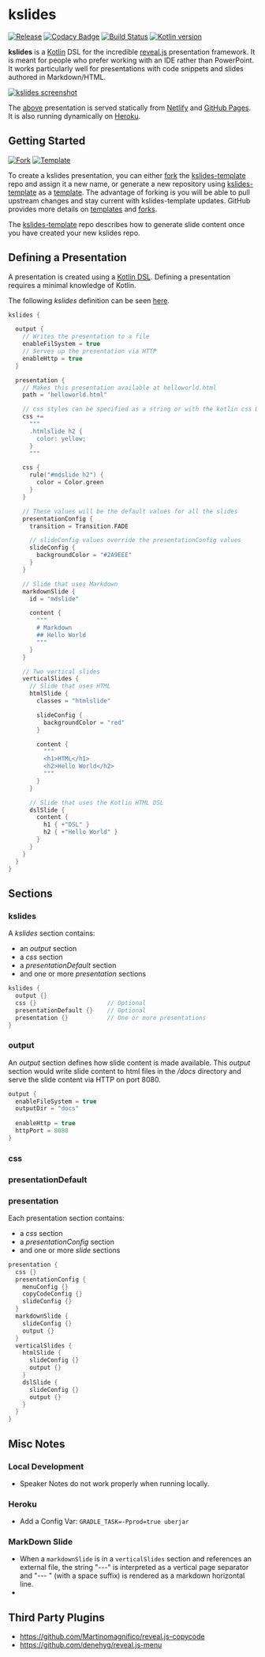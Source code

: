 # kslides

[![Release](https://jitpack.io/v/kslides/kslides.svg)](https://jitpack.io/#kslides/kslides)
[![Codacy Badge](https://app.codacy.com/project/badge/Grade/701fc37a847042d2ae2cd6e80075ff6f)](https://www.codacy.com/gh/kslides/kslides/dashboard?amp;utm_medium=referral&amp;utm_content=kslides/kslides&amp;utm_campaign=Badge_Grade)
[![Build Status](https://app.travis-ci.com/kslides/kslides.svg?branch=master)](https://app.travis-ci.com/kslides/kslides)
[![Kotlin version](https://img.shields.io/badge/kotlin-1.6.20-red?logo=kotlin)](http://kotlinlang.org)

**kslides** is a [Kotlin](https://kotlinlang.org) DSL for the incredible [reveal.js](https://revealjs.com) 
presentation framework. It is meant for people who prefer working with an IDE rather than PowerPoint. 
It works particularly well for presentations with code snippets and slides
authored in Markdown/HTML.

[![kslides screenshot](https://kslides.github.io/kslides/imgs/kslides-screenshot.png)](https://kslides.github.io/kslides/)

The [above](kslides-examples/src/main/kotlin/Slides.kt) presentation is served statically from
[Netlify](https://kslides.netlify.app)
and [GitHub Pages](https://kslides.github.io/kslides/).
It is also running dynamically on [Heroku](https://kslides-repo.herokuapp.com).

## Getting Started

[![Fork](https://img.shields.io/endpoint?color=%232A9EEE&logo=github&style=flat&url=https%3A%2F%2Fraw.githubusercontent.com%2Fkslides%2Fkslides%2Fmaster%2Fdocs%2Fshields%2Ffork.json)](https://github.com/kslides/kslides-template/fork)
[![Template](https://img.shields.io/endpoint?color=%232A9EEE&logo=github&style=flat&url=https%3A%2F%2Fraw.githubusercontent.com%2Fkslides%2Fkslides%2Fmaster%2Fdocs%2Fshields%2Ftemplate.json)](https://github.com/kslides/kslides-template/generate)

To create a kslides presentation, you can either [fork](https://github.com/kslides/kslides-template/fork) 
the [kslides-template](https://github.com/kslides/kslides-template) repo and assign it a new name, 
or generate a new repository using [kslides-template](https://github.com/kslides/kslides-template)
as a [template](https://github.com/kslides/kslides-template/generate). The advantage of forking is you 
will be able to pull upstream changes and stay current with kslides-template updates. GitHub provides more 
details on [templates](https://docs.github.com/en/repositories/creating-and-managing-repositories/creating-a-repository-from-a-template)
and [forks](https://docs.github.com/en/pull-requests/collaborating-with-pull-requests/working-with-forks/about-forks).

The [kslides-template](https://github.com/kslides/kslides-template) repo describes how to generate slide content once
you have created your new kslides repo.

## Defining a Presentation

A presentation is created using a [Kotlin DSL](https://medium.com/adobetech/building-elegant-dsls-with-kotlin-707726c5ed21). 
Defining a presentation requires a minimal knowledge of Kotlin. 

The following _kslides_ definition can be seen [here](https://kslides.github.io/kslides/helloworld.html).

```kotlin
kslides {

  output {
    // Writes the presentation to a file
    enableFilSystem = true
    // Serves up the presentation via HTTP
    enableHttp = true
  }

  presentation {
    // Makes this presentation available at helloworld.html
    path = "helloworld.html"

    // css styles can be specified as a string or with the kotlin css DSL
    css += 
      """
      .htmlslide h2 {
        color: yellow;
      }
      """

    css {
      rule("#mdslide h2") {
        color = Color.green
      }
    }

    // These values will be the default values for all the slides
    presentationConfig {
      transition = Transition.FADE

      // slideConfig values override the presentationConfig values
      slideConfig {
        backgroundColor = "#2A9EEE"
      }
    }

    // Slide that uses Markdown
    markdownSlide {
      id = "mdslide"

      content {
        """
        # Markdown
        ## Hello World
        """
      }
    }

    // Two vertical slides
    verticalSlides {
      // Slide that uses HTML
      htmlSlide {
        classes = "htmlslide"

        slideConfig {
          backgroundColor = "red"
        }

        content {
          """
          <h1>HTML</h1>
          <h2>Hello World</h2>
          """
        }
      }

      // Slide that uses the Kotlin HTML DSL
      dslSlide {
        content {
          h1 { +"DSL" }
          h2 { +"Hello World" }
        }
      }
    }
  }
}
```

## Sections

### kslides

A _kslides_ section contains:
* an _output_ section
* a _css_ section
* a _presentationDefault_ section
* and one or more _presentation_ sections

```kotlin
kslides {
  output {}                 
  css {}                    // Optional
  presentationDefault {}    // Optional
  presentation {}           // One or more presentations
}
```

### output

An _output_ section defines how slide content is made available.
This _output_ section would write slide content to html files in the _/docs_ directory and serve 
the slide content via HTTP on port 8080.

```kotlin
output {
  enableFileSystem = true  
  outputDir = "docs"
  
  enableHttp = true
  httpPort = 8080
}
```

### css

### presentationDefault

### presentation

Each presentation section contains:
* a _css_ section
* a _presentationConfig_ section
* and one or more _slide_ sections

```kotlin
presentation {
  css {}
  presentationConfig {
    menuConfig {}
    copyCodeConfig {}
    slideConfig {}
  }
  markdownSlide {
    slideConfig {}
    output {}
  }
  verticalSlides {
    htmlSlide {
      slideConfig {}
      output {}
    }
    dslSlide {
      slideConfig {}
      output {}
    }
  }
}


```

## Misc Notes

### Local Development
* Speaker Notes do not work properly when running locally.

### Heroku 

* Add a Config Var: `GRADLE_TASK=-Pprod=true uberjar`

### MarkDown Slide 

* When a `markdownSlide` is in a `verticalSlides` section and references an external file, the string "---"
  is interpreted as a vertical page separator and "--- " (with a space suffix) is rendered as a markdown horizontal
  line.
* 
## Third Party Plugins

* https://github.com/Martinomagnifico/reveal.js-copycode
* https://github.com/denehyg/reveal.js-menu

